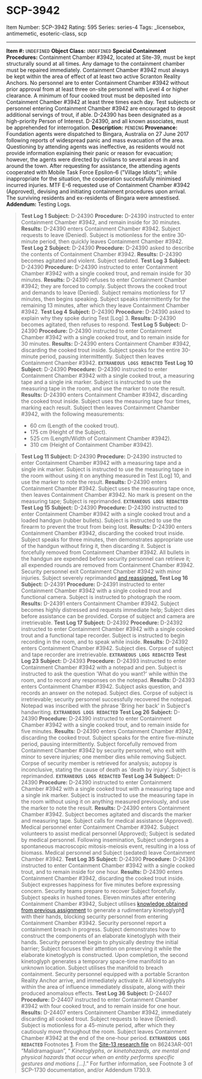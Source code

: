 # SCP-3942
Item Number: SCP-3942
Rating: 595
Series: series-4
Tags: _licensebox, antimemetic, esoteric-class, scp

---

**Item #:** `UNDEFINED`
**Object Class:** `UNDEFINED`
**Special Containment Procedures:** Containment Chamber #3942, located at Site-39, must be kept structurally sound at all times. Any damage to the containment chamber must be repaired immediately. Containment Chamber #3942 must always be kept within the area of effect of at least two active Scranton Reality Anchors. No personnel are to enter Containment Chamber #3942 without prior approval from at least three on-site personnel with Level 4 or higher clearance.
A minimum of four cooked trout must be deposited into Containment Chamber #3942 at least three times each day. Test subjects or personnel entering Containment Chamber #3942 are encouraged to deposit additional servings of trout, if able.
D-24390 has been designated as a high-priority Person of Interest. D-24390, and all known associates, must be apprehended for interrogation.
**Description:** `PENDING`
**Provenance:** Foundation agents were dispatched to Bingara, Australia on 27 June 2017 following reports of widespread panic and mass evacuation of the area. Questioning by attending agents was ineffective, as residents would not provide information explaining their panic or reason for evacuation; however, the agents were directed by civilians to several areas in and around the town.
After requesting for assistance, the attending agents cooperated with Mobile Task Force Epsilon-6 ("Village Idiots"); while inappropriate for the situation, the cooperation successfully minimised incurred injuries. MTF E-6 requested use of Containment Chamber #3942 (Approved), devising and initiating containment procedures upon arrival.
The surviving residents and ex-residents of Bingara were amnestised.
**Addendum:** Testing Logs.
> **Test Log 1**
> **Subject:** D-24390
> **Procedure:** D-24390 instructed to enter Containment Chamber #3942, and remain inside for 30 minutes.
> **Results:** D-24390 enters Containment Chamber #3942. Subject requests to leave (Denied). Subject is motionless for the entire 30-minute period, then quickly leaves Containment Chamber #3942.
> **Test Log 2**
> **Subject:** D-24390
> **Procedure:** D-24390 asked to describe the contents of Containment Chamber #3942.
> **Results:** D-24390 becomes agitated and violent. Subject sedated.
> **Test Log 3**
> **Subject:** D-24390
> **Procedure:** D-24390 instructed to enter Containment Chamber #3942 with a single cooked trout, and remain inside for 30 minutes.
> **Results:** D-24390 refuses to enter Containment Chamber #3942; they are forced to comply. Subject throws the cooked trout and demands to leave (Denied). Subject remains motionless for 17 minutes, then begins speaking. Subject speaks intermittently for the remaining 13 minutes, after which they leave Containment Chamber #3942.
> **Test Log 4**
> **Subject:** D-24390
> **Procedure:** D-24390 asked to explain why they spoke during Test [Log] 3.
> **Results:** D-24390 becomes agitated, then refuses to respond.
> **Test Log 5**
> **Subject:** D-24390
> **Procedure:** D-24390 instructed to enter Containment Chamber #3942 with a single cooked trout, and to remain inside for 30 minutes.
> **Results:** D-24390 enters Containment Chamber #3942, discarding the cooked trout inside. Subject speaks for the entire 30-minute period, pausing intermittently. Subject then leaves Containment Chamber #3942.
> **`EXTRANEOUS LOGS REDACTED`**
> **Test Log 10**
> **Subject:** D-24390
> **Procedure:** D-24390 instructed to enter Containment Chamber #3942 with a single cooked trout, a measuring tape and a single ink marker. Subject is instructed to use the measuring tape in the room, and use the marker to note the result.
> **Results:** D-24390 enters Containment Chamber #3942, discarding the cooked trout inside. Subject uses the measuring tape four times, marking each result. Subject then leaves Containment Chamber #3942, with the following measurements:
>   * 60 cm (Length of the cooked trout).
>   * 175 cm (Height of the Subject).
>   * 525 cm (Length/Width of Containment Chamber #3942).
>   * 310 cm (Height of Containment Chamber #3942).
> 

> **Test Log 11**
> **Subject:** D-24390
> **Procedure:** D-24390 instructed to enter Containment Chamber #3942 with a measuring tape and a single ink marker. Subject is instructed to use the measuring tape in the room without using it on anything measured in Test [Log] 10, and use the marker to note the result.
> **Results:** D-24390 enters Containment Chamber #3942. Subject uses the measuring tape once, then leaves Containment Chamber #3942. No mark is present on the measuring tape; Subject is reprimanded.
> **`EXTRANEOUS LOGS REDACTED`**
> **Test Log 15**
> **Subject:** D-24390
> **Procedure:** D-24390 instructed to enter Containment Chamber #3942 with a single cooked trout and a loaded handgun (rubber bullets). Subject is instructed to use the firearm to prevent the trout from being lost.
> **Results:** D-24390 enters Containment Chamber #3942, discarding the cooked trout inside. Subject speaks for three minutes, then demonstrates appropriate use of the handgun without firing it, then discarding it. Subject is forcefully removed from Containment Chamber #3942. All bullets in the handgun are expended before security personnel can retrieve it; all expended rounds are removed from Containment Chamber #3942. Security personnel exit Containment Chamber #3942 with minor injuries. Subject severely reprimanded [and reassigned.](/scp-028)
> **Test Log 16**
> **Subject:** D-24391
> **Procedure:** D-24391 instructed to enter Containment Chamber #3942 with a single cooked trout and functional camera. Subject is instructed to photograph the room.
> **Results:** D-24391 enters Containment Chamber #3942. Subject becomes highly distressed and requests immediate help; Subject dies before assistance can be provided. Corpse of subject and camera are irretrievable.
> **Test Log 17**
> **Subject:** D-24392
> **Procedure:** D-24392 instructed to enter Containment Chamber #3942 with a single cooked trout and a functional tape recorder. Subject is instructed to begin recording in the room, and to speak while inside.
> **Results:** D-24392 enters Containment Chamber #3942. Subject dies. Corpse of subject and tape recorder are irretrievable.
> **`EXTRANEOUS LOGS REDACTED`**
> **Test Log 23**
> **Subject:** D-24393
> **Procedure:** D-24393 instructed to enter Containment Chamber #3942 with a notepad and pen. Subject is instructed to ask the question 'What do you want?' while within the room, and to record any responses on the notepad.
> **Results:** D-24393 enters Containment Chamber #3942. Subject asks question, and records an answer on the notepad. Subject dies. Corpse of subject is irretrievable; security personnel successfully recovered the notepad. Notepad was inscribed with the phrase 'Bring her back' in Subject's handwriting.
> **`EXTRANEOUS LOGS REDACTED`**
> **Test Log 26**
> **Subject:** D-24390
> **Procedure:** D-24390 instructed to enter Containment Chamber #3942 with a single cooked trout, and to remain inside for five minutes.
> **Results:** D-24390 enters Containment Chamber #3942, discarding the cooked trout. Subject speaks for the entire five-minute period, pausing intermittently. Subject forcefully removed from Containment Chamber #3942 by security personnel, who exit with minor to severe injuries; one member dies while removing Subject. Corpse of security member is retrieved for analysis; autopsy is inconclusive, stating the cause of death as 'death by injury'. Subject is reprimanded.
> **`EXTRANEOUS LOGS REDACTED`**
> **Test Log 34**
> **Subject:** D-24390
> **Procedure:** D-24390 instructed to enter Containment Chamber #3942 with a single cooked trout with a measuring tape and a single ink marker. Subject is instructed to use the measuring tape in the room without using it on anything measured previously, and use the marker to note the result.
> **Results:** D-24390 enters Containment Chamber #3942. Subject becomes agitated and discards the marker and measuring tape. Subject calls for medical assistance (Approved). Medical personnel enter Containment Chamber #3942. Subject volunteers to assist medical personnel (Approved); Subject is sedated by medical personnel. Following insemination, Subject undergoes a spontaneous macroscopic mitosis-meiosis event, resulting in a loss of biomass.
> Medical personnel and Subject (sedated) leave Containment Chamber #3942.
> **Test Log 35**
> **Subject:** D-24390
> **Procedure:** D-24390 instructed to enter Containment Chamber #3942 with a single cooked trout, and to remain inside for one hour.
> **Results:** D-24390 enters Containment Chamber #3942, discarding the cooked trout inside. Subject expresses happiness for five minutes before expressing concern. Security teams prepare to recover Subject forcefully. Subject speaks in hushed tones.
> Eleven minutes after entering Containment Chamber #3942, Subject utilises [knowledge obtained from previous assignment](/scp-028) to generate a rudimentary kinetoglyph[1](javascript:;) with their hands, blocking security personnel from entering Containment Chamber #3942. Security personnel report a containment breach in progress.
> Subject demonstrates how to construct the components of an elaborate kinetoglyph with their hands. Security personnel begin to physically destroy the initial barrier; Subject focuses their attention on preserving it while the elaborate kinetoglyph is constructed. Upon completion, the second kinetoglyph generates a temporary space-time manifold to an unknown location. Subject utilises the manifold to breach containment.
> Security personnel equipped with a portable Scranton Reality Anchor arrive, and immediately activate it. All kinetoglyphs within the area of influence immediately dissipate, along with their produced anomalous effects.
> **Test Log 36**
> **Subject:** D-24407
> **Procedure:** D-24407 instructed to enter Containment Chamber #3942 with four cooked trout, and to remain inside for one hour.
> **Results:** D-24407 enters Containment Chamber #3942, immediately discarding all cooked trout. Subject requests to leave (Denied). Subject is motionless for a 45-minute period, after which they cautiously move throughout the room. Subject leaves Containment Chamber #3942 at the end of the one-hour period.
> **`EXTRANEOUS LOGS REDACTED`**
Footnotes
[1](javascript:;). From the [Site-13 research file](/scp-1730) on 86243AR-001 “Malidramagiuan”, “ _Kinetoglyphs, or kinetohazards, are mental and physical hazards that occur when an entity performs specific gestures and motions […]_.” For further information, see Footnote 3 of SCP-1730 documentation, and/or Addendum 1730.9.
